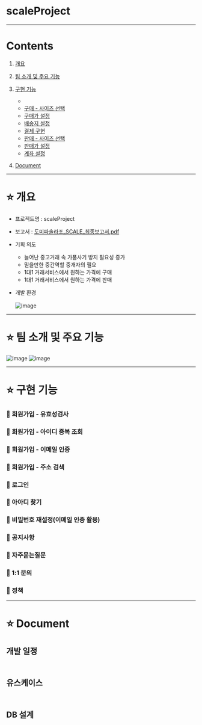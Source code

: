 # scaleProject
 
***

# Contents <br>
1. [개요](#star-개요)  
2. [팀 소개 및 주요 기능](#star-팀-소개-및-주요-기능)
3. [구현 기능](#star-구현-기능)
    - [](#pushpin-회원가입)
    - [구매 - 사이즈 선택](#pushpin-구매-사이즈선택)
    - [구매가 설정](#pushpin-구매가-설정)
    - [배송지 설정](#pushpin-배송지-설정)   
    - [결제 구현](#pushpin-결제-구현)   
    - [판매 - 사이즈 선택](#pushpin-판매-사이즈선택)
    - [판매가 설정](#pushpin-판매가-설정)
    - [계좌 설정](#pushpin-계좌-설정)

4. [Document](#star-document)

***

# :star: 개요
- 프로젝트명 : scaleProject <br>

- 보고서 : [도미파솔라조_SCALE_최종보고서.pdf](https://github.com/yullmm0531/scaleProject/files/10849236/_SCALE_.pdf)<br>

- 기획 의도  <br>
  - 늘어난 중고거래 속 가품사기 방지 필요성 증가 <br>
  - 믿을만한 중간역할 중개자의 필요 <br>
  - 1대1 거래서비스에서 원하는 가격에 구매 <br>
  - 1대1 거래서비스에서 원하는 가격에 판매 <br>

- 개발 환경 <br><br>
![image](https://user-images.githubusercontent.com/115603858/221830442-edf7066a-29dc-4288-9f90-3c6306eb630e.png)<br>

***

# :star: 팀 소개 및 주요 기능
![image](https://user-images.githubusercontent.com/115603858/221831163-b235dd60-382b-4981-bf52-9663c21982cc.png)
![image](https://user-images.githubusercontent.com/115603858/221831218-f8bb8b1a-52e4-406f-9354-4099f2b8a5b7.png)

***
# :star: 구현 기능
 

### :pushpin: 회원가입 - 유효성검사

  
### :pushpin: 회원가입 - 아이디 중복 조회

  
### :pushpin: 회원가입 - 이메일 인증

  
### :pushpin: 회원가입 - 주소 검색

  
### :pushpin: 로그인

  
### :pushpin: 아아디 찾기

  
### :pushpin: 비밀번호 재설정(이메일 인증 활용)

  
### :pushpin: 공지사항

### :pushpin: 자주묻는질문

### :pushpin: 1:1 문의

### :pushpin: 정책


***
# :star: Document

## 개발 일정 <br><br>


## 유스케이스 <br><br>

## DB 설계 <br><br>
